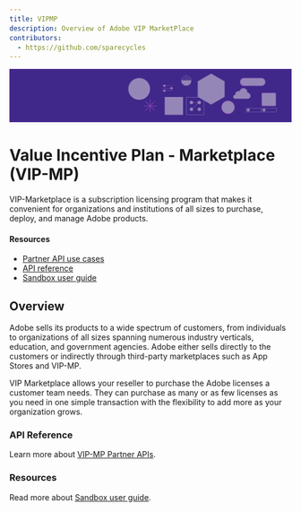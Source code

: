 ```yaml
---
title: VIPMP
description: Overview of Adobe VIP MarketPlace
contributors:
  - https://github.com/sparecycles 
---
```

<Hero slots="image, heading, text" background="rgb(64, 34, 138)" hideBreadcrumbNav={false}/>

![Hero image](./image/illustration.png)

# Value Incentive Plan - Marketplace (VIP-MP)

VIP-Marketplace is a subscription licensing program that makes it convenient for organizations and institutions of all sizes to purchase, deploy, and manage Adobe products.

<Resources slots="heading, links"/>

#### Resources

* [Partner API use cases](docs/index.md)
* [API reference](api/index.md)
* [Sandbox user guide](technical-assets/index.md)

## Overview 

Adobe sells its products to a wide spectrum of customers, from individuals to organizations of all sizes spanning numerous industry verticals, education, and government agencies. Adobe either sells directly to the customers or indirectly through third-party marketplaces such as App Stores and VIP-MP.  

VIP Marketplace allows your reseller to purchase the Adobe licenses a customer team needs. They can purchase as many or as few licenses as you need in one simple transaction with the flexibility to add more as your organization grows.

### API Reference

Learn more about [VIP-MP Partner APIs](api/).

<DiscoverBlock slots="heading, link, text"/>

### Resources

Read more about [Sandbox user guide](technical-assets/).
